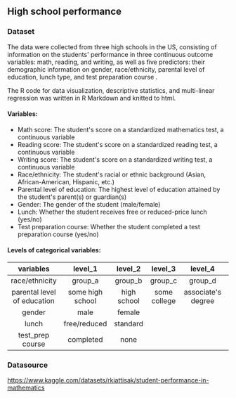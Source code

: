 ## High school performance
### Dataset
The data were collected from three high schools in the US, consisting of information on the students' performance in three continuous outcome variables: math, reading, and writing, as well as five predictors: their demographic information on gender, race/ethnicity, parental level of education, lunch type, and test preparation course .

The R code for data visualization, descriptive statistics, and multi-linear regression was written in R Markdown and knitted to html.
#### Variables:
* Math score: The student's score on a standardized mathematics test, a continuous variable
* Reading score: The student's score on a standardized reading test, a continuous variable
* Writing score: The student's score on a standardized writing test, a continuous variable
* Race/ethnicity: The student's racial or ethnic background (Asian, African-American, Hispanic, etc.)
* Parental level of education: The highest level of education attained by the student's parent(s) or guardian(s)
* Gender: The gender of the student (male/female)
* Lunch: Whether the student receives free or reduced-price lunch (yes/no)
* Test preparation course: Whether the student completed a test preparation course (yes/no)
#### Levels of categorical variables:

| variables | level_1 | level_2 | level_3 | level_4 | level_5 | level_6 |
| :---:  | :---: | :---: | :---: | :---: | :---: | :---: |
| race/ethnicity |group_a   | group_b   | group_c   | group_d  | group_e |     | 
| parental level of education |some high school | high school | some college | associate's degree | bachelor's degree | master's degree |
| gender | male   | female   |    |     |    |     |
| lunch  | free/reduced | standard |     |      |     |      |
| test_prep course | completed | none |     |     |      |      |

### Datasource 
https://www.kaggle.com/datasets/rkiattisak/student-performance-in-mathematics 

